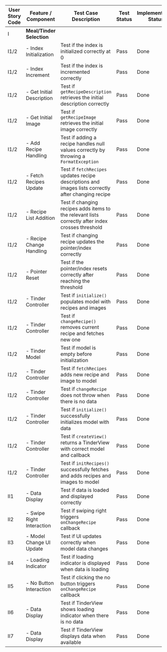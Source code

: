 | User Story Code | Feature / Component | Test Case Description | Test Status | Implementation Status | Refactoring Notes |
|-----------------|-----------|-----------------------|-------------|-----------------------|--|
| I               | **Meal/Tinder Selection** | | | | |
| I1/2              | - Index Initialization   | Test if the index is initialized correctly at 0                                                    | Pass             | Done                  |  |
| I1/2             | - Index Increment        | Test if the index is incremented correctly                                                         | Pass             | Done                  |  |
| I1/2            | - Get Initial Description| Test if `getRecipeDescription` retrieves the initial description correctly                         | Pass             | Done                  |  |
| I1/2            | - Get Initial Image      | Test if `getRecipeImage` retrieves the initial image correctly                                     | Pass             | Done                  |  |
| I1/2            | - Add Recipe Handling    | Test if adding a recipe handles null values correctly by throwing a `FormatException`              | Pass             | Done                  |  |
| I1/2            | - Fetch Recipes Update   | Test if `fetchRecipes` updates recipe descriptions and images lists correctly after changing recipe  | Pass           | Done                  | |
| I1/2            | - Recipe List Addition   | Test if changing recipes adds items to the relevant lists correctly after index crosses threshold  | Pass           | Done                  |  |
| I1/2            | - Recipe Change Handling | Test if changing recipe updates the pointer/index correctly                                        | Pass             | Done                  |  |
| I1/2            | - Pointer Reset          | Test if the pointer/index resets correctly after reaching the threshold                            | Pass             | Done                  |  |
| I1/2            | - Tinder Controller      | Test if `initialize()` populates model with recipes and images                                | Pass        | Done                  |                   |
| I1/2            | - Tinder Controller      | Test if `changeRecipe()` removes current recipe and fetches new one                           | Pass        | Done                  |                   |
| I1/2            | - Tinder Model           | Test if model is empty before initialization                                                  | Pass        | Done                  |                   |
| I1/2            | - Tinder Controller      | Test if `fetchRecipes` adds new recipe and image to model                                     | Pass        | Done                  |                   |
| I1/2            | - Tinder Controller      | Test if `changeRecipe` does not throw when there is no data                                   | Pass        | Done                  |                   |
| I1/2            | - Tinder Controller      | Test if `initialize()` successfully initializes model with data                               | Pass        | Done                  |                   |
| I1/2            | - Tinder Controller      | Test if `createView()` returns a TinderView with correct model and callback                   | Pass        | Done                  |                   |
| I1/2            | - Tinder Controller      | Test if `initRecipes()` successfully fetches and adds recipes and images to model             | Pass        | Done                  |                   |
| II1             | - Data Display           | Test if data is loaded and displayed correctly                                                | Pass        | Done                  |                   |
| II2             | - Swipe Right Interaction| Test if swiping right triggers `onChangeRecipe` callback                                      | Pass        | Done                  |                   |
| II3             | - Model Change UI Update | Test if UI updates correctly when model data changes                                          | Pass        | Done                  |                   |
| II4             | - Loading Indicator      | Test if loading indicator is displayed when data is loading                                   | Pass        | Done                  |                   |
| II5             | - No Button Interaction  | Test if clicking the no button triggers `onChangeRecipe` callback                             | Pass        | Done                  |                   |
| II6             | - Data Display             | Test if TinderView shows loading indicator when there is no data                            | Pass        | Done                  |                   |
| II7             | - Data Display             | Test if TinderView displays data when available                                             | Pass  | Done                        |                   |